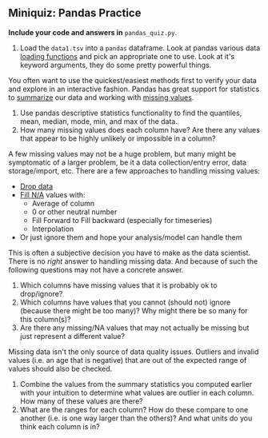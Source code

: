 ## Miniquiz: Pandas Practice

**Include your code and answers in** `pandas_quiz.py`.

1. Load the `data1.tsv` into a `pandas` dataframe.  Look at pandas various data [loading functions](http://pandas.pydata.org/pandas-docs/stable/io.html) and pick an appropriate one to use.  Look at it's keyword arguments, they do some pretty powerful things.

You often want to use the quickest/easiest methods first to verify your data and explore in an interactive fashion.  Pandas has great support for statistics to [summarize](http://pandas.pydata.org/pandas-docs/stable/basics.html#descriptive-statistics) our data and working with [missing values](http://pandas.pydata.org/pandas-docs/stable/missing_data.html).

1. Use pandas descriptive statistics functionality to find the quantiles, mean, median, mode, min, and max of the data.
2. How many missing values does each column have?  Are there any values that appear to be highly unlikely or impossible in a column?

A few missing values may not be a huge problem, but many might be symptomatic of a larger problem, be it a data collection/entry error, data storage/import, etc. There are a few approaches to handling missing values:
* [Drop data](http://pandas.pydata.org/pandas-docs/stable/missing_data.html#dropping-axis-labels-with-missing-data-dropna)
* [Fill N/A](http://pandas.pydata.org/pandas-docs/stable/missing_data.html#cleaning-filling-missing-data) values with:
    * Average of column
    * 0 or other neutral number
    * Fill Forward to Fill backward (especially for timeseries)
    * Interpolation
* Or just ignore them and hope your analysis/model can handle them

This is often a subjective decision you have to make as the data scientist.  There is no _right_ answer to handling missing data.  And because of such the following questions may not have a concrete answer.
   1. Which columns have missing values that it is probably ok to drop/ignore?
   2. Which columns have values that you cannot (should not) ignore (because there might be too many)?  Why might there be so many for this column(s)?
   3. Are there any missing/NA values that may not actually be missing but just represent a different value?

Missing data isn't the only source of data quality issues. Outliers and invalid values (i.e. an age that is negative) that are out of the expected range of values should also be checked.

1. Combine the values from the summary statistics you computed earlier with your intuition to determine what values are outlier in each column.  How many of these values are there?
2. What are the ranges for each column?  How do these compare to one another (i.e. is one way larger than the others)? And what units do you think each column is in?
